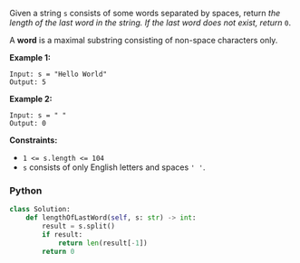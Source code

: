 Given a string  `s`  consists of some words separated by spaces, return  _the length of the last word in the string. If the last word does not exist, return_ `0`.

A  **word**  is a maximal substring consisting of non-space characters only.

**Example 1:**
```
Input: s = "Hello World"
Output: 5
```

**Example 2:**
```
Input: s = " "
Output: 0
```

**Constraints:**

-   `1 <= s.length <= 104`
-   `s`  consists of only English letters and spaces  `' '`.


### Python
```python
class Solution:
    def lengthOfLastWord(self, s: str) -> int:
        result = s.split()
        if result:
            return len(result[-1])
        return 0
```